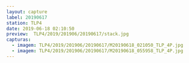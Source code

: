 ```yaml
---
layout: capture
label: 20190617
station: TLP4
date: 2019-06-18 02:10:50
preview:  TLP4/2019/201906/20190617/stack.jpg
capturas:
  - imagem: TLP4/2019/201906/20190617/M20190618_021050_TLP_4P.jpg
  - imagem: TLP4/2019/201906/20190617/M20190618_055958_TLP_4P.jpg
---
```

